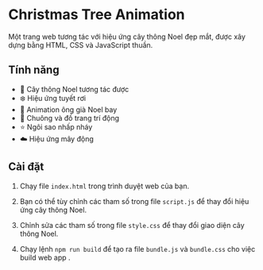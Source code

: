 # Christmas Tree Animation

Một trang web tương tác với hiệu ứng cây thông Noel đẹp mắt, được xây dựng bằng HTML, CSS và JavaScript thuần.

## Tính năng

- 🎄 Cây thông Noel tương tác được
- ❄️ Hiệu ứng tuyết rơi
- 🎅 Animation ông già Noel bay
- 🔔 Chuông và đồ trang trí động
- ⭐ Ngôi sao nhấp nháy
- ☁️ Hiệu ứng mây động

## Cài đặt

1. Chạy file `index.html` trong trình duyệt web của bạn.

2. Bạn có thể tùy chỉnh các tham số trong file `script.js` để thay đổi hiệu ứng cây thông Noel.

3. Chỉnh sửa các tham số trong file `style.css` để thay đổi giao diện cây thông Noel.

4. Chạy lệnh `npm run build` để tạo ra file `bundle.js` và `bundle.css` cho việc build web app .

